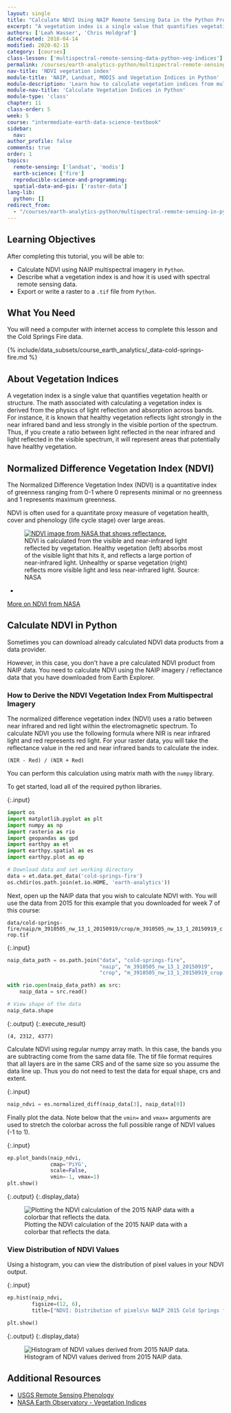 ```yaml
---
layout: single
title: "Calculate NDVI Using NAIP Remote Sensing Data in the Python Programming Language"
excerpt: "A vegetation index is a single value that quantifies vegetation health or structure. Learn how to calculate the NDVI vegetation index using NAIP data in Python."
authors: ['Leah Wasser', 'Chris Holdgraf']
dateCreated: 2018-04-14
modified: 2020-02-15
category: [courses]
class-lesson: ['multispectral-remote-sensing-data-python-veg-indices']
permalink: /courses/earth-analytics-python/multispectral-remote-sensing-in-python/vegetation-indices-NDVI-in-python/
nav-title: 'NDVI vegetation index'
module-title: 'NAIP, Landsat, MODIS and Vegetation Indices in Python'
module-description: 'Learn how to calculate vegetation indices from multispectral remote sensing data in Python. '
module-nav-title: 'Calculate Vegetation Indices in Python'
module-type: 'class'
chapter: 11
class-order: 5
week: 5
course: "intermediate-earth-data-science-textbook"
sidebar:
  nav:
author_profile: false
comments: true
order: 1
topics:
  remote-sensing: ['landsat', 'modis']
  earth-science: ['fire']
  reproducible-science-and-programming:
  spatial-data-and-gis: ['raster-data']
lang-lib:
  python: []
redirect_from:
  - "/courses/earth-analytics-python/multispectral-remote-sensing-in-python/vegetation-indices-NDVI-in-python/"
---
```


<div class='notice--success' markdown="1">

## <i class="fa fa-graduation-cap" aria-hidden="true"></i> Learning Objectives

After completing this tutorial, you will be able to:

* Calculate NDVI using NAIP multispectral imagery in `Python`.
* Describe what a vegetation index is and how it is used with spectral remote sensing data.
* Export or write a raster to a `.tif` file from `Python`.

## <i class="fa fa-check-square-o fa-2" aria-hidden="true"></i> What You Need

You will need a computer with internet access to complete this lesson and the Cold Springs Fire
data.

{% include/data_subsets/course_earth_analytics/_data-cold-springs-fire.md %}
</div>

## About Vegetation Indices

A vegetation index is a single value that quantifies vegetation health or structure.
The math associated with calculating a vegetation index is derived from the physics
of light reflection and absorption across bands. For instance, it is known that
healthy vegetation reflects light strongly in the near infrared band and less strongly
in the visible portion of the spectrum. Thus, if you create a ratio between light
reflected in the near infrared and light reflected in the visible spectrum, it
will represent areas that potentially have healthy vegetation.


## Normalized Difference Vegetation Index (NDVI)

The Normalized Difference Vegetation Index (NDVI) is a quantitative index of
greenness ranging from 0-1 where 0 represents minimal or no greenness and 1
represents maximum greenness.

NDVI is often used for a quantitate proxy measure of vegetation health, cover
and phenology (life cycle stage) over large areas.

<figure>
 <a href="{{ site.url }}/images/earth-analytics/remote-sensing/nasa-earth-observatory-ndvi-diagram.jpg">
 <img src="{{ site.url }}/images/earth-analytics/remote-sensing/nasa-earth-observatory-ndvi-diagram.jpg" alt="NDVI image from NASA that shows reflectance."></a>
    <figcaption>NDVI is calculated from the visible and near-infrared light
    reflected by vegetation. Healthy vegetation (left) absorbs most of the
    visible light that hits it, and reflects a large portion of
    near-infrared light. Unhealthy or sparse vegetation (right) reflects more
    visible light and less near-infrared light.  Source: NASA
    </figcaption>
</figure>

* <a href="http://earthobservatory.nasa.gov/Features/MeasuringVegetation/measuring_vegetation_2.php" target="_blank">
More on NDVI from NASA</a>

## Calculate NDVI in Python

Sometimes you can download already calculated NDVI data products from a data provider. 

However, in this case, you don't have a pre calculated NDVI product from NAIP data. You need to calculate NDVI using the NAIP imagery / reflectance data that you have downloaded from Earth Explorer.

### How to Derive the NDVI Vegetation Index From Multispectral Imagery

The normalized difference vegetation index (NDVI) uses a ratio between near infrared
and red light within the electromagnetic spectrum. To calculate NDVI you use the
following formula where NIR is near infrared light and
red represents red light. For your raster data, you will take the reflectance value
in the red and near infrared bands to calculate the index.

`(NIR - Red) / (NIR + Red)`

You can perform this calculation using matrix math with the `numpy` library.

To get started, load all of the required python libraries. 

{:.input}
```python
import os
import matplotlib.pyplot as plt
import numpy as np
import rasterio as rio
import geopandas as gpd
import earthpy as et
import earthpy.spatial as es
import earthpy.plot as ep

# Download data and set working directory
data = et.data.get_data('cold-springs-fire')
os.chdir(os.path.join(et.io.HOME, 'earth-analytics'))
```

Next, open up the NAIP data that you wish to calculate NDVI with. You will use the data from 2015 for this example that you downloaded for week 7 of this course:

`data/cold-springs-fire/naip/m_3910505_nw_13_1_20150919/crop/m_3910505_nw_13_1_20150919_crop.tif`

{:.input}
```python
naip_data_path = os.path.join("data", "cold-springs-fire", 
                              "naip", "m_3910505_nw_13_1_20150919", 
                              "crop", "m_3910505_nw_13_1_20150919_crop.tif")

with rio.open(naip_data_path) as src:
    naip_data = src.read()

# View shape of the data
naip_data.shape
```

{:.output}
{:.execute_result}



    (4, 2312, 4377)





Calculate NDVI using regular numpy array math. In this case, the bands you are subtracting come from the same data file. The tif file format requires that all layers are in the same CRS and of the same size so you assume the data line up. Thus you do not need to test the data for equal shape, crs and extent.


{:.input}
```python
naip_ndvi = es.normalized_diff(naip_data[3], naip_data[0])
```

Finally plot the data. Note below that the `vmin=` and `vmax=` arguments are used to stretch the colorbar across the full possible range of NDVI values (-1 to 1).

{:.input}
```python
ep.plot_bands(naip_ndvi, 
              cmap='PiYG',
              scale=False,
              vmin=-1, vmax=1)
plt.show()
```

{:.output}
{:.display_data}

<figure>

<img src = "{{ site.url }}/images/courses/intermediate-earth-data-science-textbook/05-multi-spectral-remote-sensing-python/vegetation-indices/2018-04-14-multispectral04-create-ndvi-with-naip-data-python/2018-04-14-multispectral04-create-ndvi-with-naip-data-python_10_0.png" alt = "Plotting the NDVI calculation of the 2015 NAIP data with a colorbar that reflects the data.">
<figcaption>Plotting the NDVI calculation of the 2015 NAIP data with a colorbar that reflects the data.</figcaption>

</figure>




### View Distribution of NDVI Values

Using a histogram, you can view the distribution of pixel values in your NDVI output.

{:.input}
```python
ep.hist(naip_ndvi,
        figsize=(12, 6),
        title=["NDVI: Distribution of pixels\n NAIP 2015 Cold Springs fire site"])

plt.show()
```

{:.output}
{:.display_data}

<figure>

<img src = "{{ site.url }}/images/courses/intermediate-earth-data-science-textbook/05-multi-spectral-remote-sensing-python/vegetation-indices/2018-04-14-multispectral04-create-ndvi-with-naip-data-python/2018-04-14-multispectral04-create-ndvi-with-naip-data-python_12_0.png" alt = "Histogram of NDVI values derived from 2015 NAIP data.">
<figcaption>Histogram of NDVI values derived from 2015 NAIP data.</figcaption>

</figure>




<div class="notice--info" markdown="1">

## Additional Resources

* <a href="https://phenology.cr.usgs.gov/ndvi_foundation.php" target="_blank">USGS Remote Sensing Phenology</a>
* <a href="http://earthobservatory.nasa.gov/Features/MeasuringVegetation/measuring_vegetation_2.php" target="_blank">NASA Earth Observatory - Vegetation Indices</a>

</div>
